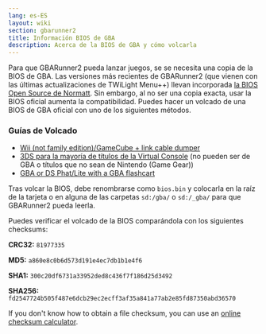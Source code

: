 ```yaml
---
lang: es-ES
layout: wiki
section: gbarunner2
title: Información BIOS de GBA
description: Acerca de la BIOS de GBA y cómo volcarla
---
```


Para que GBARunner2 pueda lanzar juegos, se se necesita una copia de la BIOS de GBA. Las versiones más recientes de GBARunner2 (que vienen con las últimas actualizaciones de TWiLight Menu++) llevan incorporada [la BIOS Open Source de Normatt](https://github.com/Normmatt/gba_bios). Sin embargo, al no ser una copia exacta, usar la BIOS oficial aumenta la compatibilidad. Puedes hacer un volcado de una BIOS de GBA oficial con uno de los siguientes métodos.

### Guías de Volcado

- [Wii (not family edition)/GameCube + link cable dumper](https://github.com/FIX94/gba-link-cable-dumper)
- [3DS para la mayoría de títulos de la Virtual Console](https://glazedbelmont.github.io/gbabiosdump/#virtual-console-title-from-a-3ds) (no pueden ser de GBA o títulos que no sean de Nintendo (Game Gear))
- [GBA or DS Phat/Lite with a GBA flashcart](https://glazedbelmont.github.io/gbabiosdump/#gameboy-advance-sp-micro-ds-ds-lite)

Tras volcar la BIOS, debe renombrarse como `bios.bin` y colocarla en la raíz de la tarjeta o en alguna de las carpetas `sd:/gba/` o `sd:/_gba/` para que GBARunner2 pueda leerla.

Puedes verificar el volcado de la BIOS comparándola con los siguientes checksums:

**CRC32:** `81977335`

**MD5:** `a860e8c0b6d573d191e4ec7db1b1e4f6`

**SHA1:** `300c20df6731a33952ded8c436f7f186d25d3492`

**SHA256:** `fd2547724b505f487e6dcb29ec2ecff3af35a841a77ab2e85fd87350abd36570`

If you don't know how to obtain a file checksum, you can use an [online checksum calculator](https://emn178.github.io/online-tools/crc32_checksum.html).
